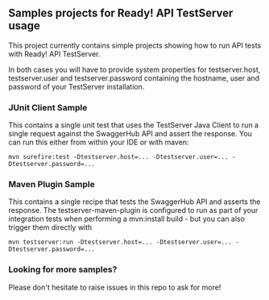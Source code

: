 ## Samples projects for Ready! API TestServer usage

This project currently contains simple projects showing how to run API tests with 
Ready! API TestServer.

In both cases you will have to provide system properties for testserver.host, testserver.user and 
 testserver.password containing the hostname, user and password of your TestServer installation. 

### JUnit Client Sample

This contains a single unit test that uses the TestServer Java Client to run a single request
against the SwaggerHub API and assert the response. You can run this either from within your
IDE or with maven:

```
mvn surefire:test -Dtestserver.host=... -Dtestserver.user=... -Dtestserver.password=...
```

### Maven Plugin Sample

This contains a single recipe that tests the SwaggerHub API and asserts the response. The 
testserver-maven-plugin is configured to run as part of your integration tests when
performing a mvn:install build - but you can also trigger them directly with 

```
mvn testserver:run -Dtestserver.host=... -Dtestserver.user=... -Dtestserver.password=...
```

### Looking for more samples?

Please don't hesitate to raise issues in this repo to ask for more!
